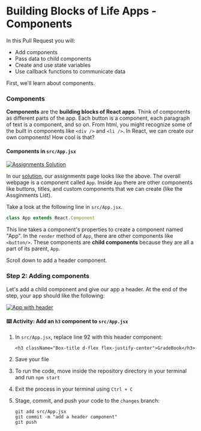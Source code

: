 # Building Blocks of Life Apps - Components

In this Pull Request you will:

* Add components
* Pass data to child components
* Create and use state variables
* Use callback functions to communicate data

First, we'll learn about components.

### Components

**Components** are the **building blocks of React apps**. Think of components as different parts of the app. Each button is a component, each paragraph of text is a component, and so on. From html, you might recognize some of the built in components like `<div />` and `<li />`. In React, we can create our own components! How cool is that?





#### Components in `src/App.jsx`

[![Assignments Solution](https://user-images.githubusercontent.com/25253905/61293228-11f26580-a788-11e9-90ac-9612c2bddf6b.png)](https://user-images.githubusercontent.com/25253905/61293228-11f26580-a788-11e9-90ac-9612c2bddf6b.png)

In our [solution](https://githubtraining.github.io/react-solution/), our assignments page looks like the above. The overall webpage is a component called `App`. Inside `App` there are other components like buttons, titles, and custom components that we can create \(like the Assginments List\).

Take a look at the following line in `src/App.jsx`.

```javascript
class App extends React.Component
```

This line takes a component's properties to create a component named "App". In the `render` method of `App`, there are other components like `<button/>`. These components are **child components** because they are all a part of its parent, `App`.

Scroll down to add a header component.







### Step 2: Adding components

Let's add a child component and give our app a header. At the end of the step, your app should like the following:

[![App with header](https://user-images.githubusercontent.com/25253905/61294086-eb352e80-a789-11e9-96ab-8b6cb09b3791.png)](https://user-images.githubusercontent.com/25253905/61294086-eb352e80-a789-11e9-96ab-8b6cb09b3791.png)

#### ⌨️ Activity: Add an `h3` component to `src/App.jsx`

1. In `src/App.jsx`, replace line 92 with this header component:

   ```text
   <h3 className="Box-title d-flex flex-justify-center">GradeBook</h3>
   ```

2. Save your file
3. To run the code, move inside the repository directory in your terminal and run `npm start`
4. Exit the process in your terminal using `Ctrl + C`
5. Stage, commit, and push your code to the `changes` branch:

   ```text
   git add src/App.jsx
   git commit -m "add a header component"
   git push
   ```

